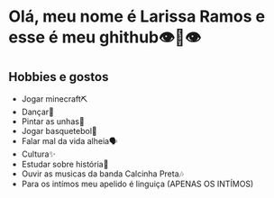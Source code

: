 # Olá, meu nome é Larissa Ramos e esse é meu ghithub👁👄👁
## Hobbies e gostos
- Jogar minecraft⛏
- Dançar💃
- Pintar as unhas💅
- Jogar basquetebol🏀
- Falar mal da vida alheia🗣
- Cultura✨
- Estudar sobre história📜
- Ouvir as musicas da banda Calcinha Preta🎶
- Para os intímos meu apelido é linguiça (APENAS OS INTÍMOS)
